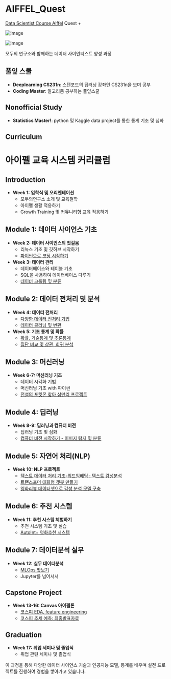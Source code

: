 # AIFFEL_Quest
[Data Scientist Course Aiffel](https://ds.aiffel.io/) Quest +

![image](https://github.com/inseonseo/AIFFEL_Quest/assets/50574738/0fa502c9-d918-4e23-81b2-8eb0f37cb855)

![image](https://github.com/inseonseo/AIFFEL_Quest/assets/50574738/20db47a2-53e2-472f-bb0e-3c07fedc4ffd)

모두의 연구소와 함께하는 데이터 사이언티스트 양성 과정

## 풀잎 스쿨
- **Deeplearning CS231n**: 스탠포드의 딥러닝 강좌인 CS231n을 보며 공부
- **Coding Master**: 알고리즘 공부하는 풀잎스쿨

## Nonofficial Study
- **Statistics Master!**: python 및 Kaggle data project를 통한 통계 기초 및 심화

## Curriculum
# 아이펠 교육 시스템 커리큘럼

## Introduction
- **Week 1: 입학식 및 오리엔테이션**
  - 모두의연구소 소개 및 교육철학
  - 아이펠 생활 적응하기
  - Growth Training 및 커뮤니티형 교육 적응하기

## Module 1: 데이터 사이언스 기초
- **Week 2: 데이터 사이언스의 첫걸음**
  - 리눅스 기초 및 깃허브 시작하기
  - [파이썬으로 코딩 시작하기](https://github.com/inseonseo/AIFFEL_Quest/tree/main/Quest_0108)
- **Week 3: 데이터 관리**
  - 데이터베이스와 테이블 기초
  - SQL을 사용하여 데이터베이스 다루기
  - [데이터 크롤링 및 분류](https://github.com/inseonseo/AIFFEL_Quest/blob/main/Quest_0111/News_crawler_project_.ipynb)

## Module 2: 데이터 전처리 및 분석
- **Week 4: 데이터 전처리**
  - [다양한 데이터 전처리 기법](https://github.com/inseonseo/AIFFEL_Quest/blob/main/Quest_0122/Used_car_project.ipynb)
  - [데이터 클리닝 및 변환](https://github.com/inseonseo/AIFFEL_Quest/blob/main/Quest_0123/feature_engineering.ipynb)
- **Week 5: 기초 통계 및 확률**
  - [확률, 기술통계 및 추론통계](https://github.com/inseonseo/AIFFEL_Quest/blob/main/Quest_0130/01_online_retail_mission_aiffel.ipynb)
  - [집단 비교 및 상관, 회귀 분석]((https://colab.research.google.com/github/inseonseo/AIFFEL_Quest/blob/main/Quest_0202/02_online_retail_mission_aiffel.ipynb))

## Module 3: 머신러닝
- **Week 6-7: 머신러닝 기초**
  - 데이터 시각화 기법
  - 머신러닝 기초 with 파이썬
  - [전설의 포켓몬 찾아 삼만리 프로젝트](https://github.com/inseonseo/AIFFEL_Quest/tree/main/Quest_0219)

## Module 4: 딥러닝
- **Week 8-9: 딥러닝과 컴퓨터 비전**
  - 딥러닝 기초 및 심화
  - [컴퓨터 비전 시작하기 - 이미지 탐지 및 분류](https://github.com/inseonseo/AIFFEL_Quest/blob/main/Quest_0315/Image%20Classification.ipynb)

## Module 5: 자연어 처리(NLP)
- **Week 10: NLP 프로젝트**
  - [텍스트 데이터 처리 기초-워드임베딩 : 텍스트 감성분석](https://github.com/inseonseo/AIFFEL_Quest/blob/main/Quest_0322/MovieReviewSentimentAnalysis.ipynb)
  - [트랜스포머 대화형 챗봇 만들기](https://github.com/inseonseo/AIFFEL_Quest/blob/main/Quest_0325/Transformer%20chatbot%20PJT.ipynb)
  - [영화리뷰 데이터셋으로 감성 분석 모델 구축](https://github.com/inseonseo/AIFFEL_Quest/blob/main/Quest_0326/HuggingFace%20Custom%20PJT.ipynb)

## Module 6: 추천 시스템
- **Week 11: 추천 시스템 체험하기**
  - 추천 시스템 기초 및 실습
  - [AutoInt+ 영화추천 시스템](https://github.com/inseonseo/AIFFEL_Quest/blob/main/Quest_0404/AutoInt%2BMovie.ipynb)

## Module 7: 데이터분석 실무
- **Week 12: 실무 데이터분석**
  - [MLOps 맛보기](https://github.com/inseonseo/AIFFEL_Quest/blob/main/Quest_0404/CustomTrainerVietClassifier.ipynb)
  - Jupyter를 넘어서서

## Capstone Project
- **Week 13-16: Canvas 아이펠톤**
  - [코스피 EDA, feature engineering](https://colab.research.google.com/drive/1sa4FgIAdIaJu0f3PGjvb4pKQj7WK4QE-?usp=sharing)
  - [코스피 추세 예측: 최종발표자료](https://drive.google.com/file/d/1zk7wOYfJwLXwLjaYso9o_-7locwKSiQK/view?usp=sharing)

## Graduation
- **Week 17: 취업 세미나 및 졸업식**
  - 취업 관련 세미나 및 졸업식

이 과정을 통해 다양한 데이터 사이언스 기술과 인공지능 모델, 통계를 배우며 실전 프로젝트를 진행하여 경험을 쌓아가고 있습니다. 
